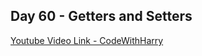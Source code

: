 ## Day 60 - Getters and Setters

[Youtube Video Link - CodeWithHarry](https://youtu.be/6KvnP13TnhY)
